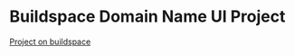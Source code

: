 # Buildspace Domain Name UI Project

[Project on buildspace](https://app.buildspace.so/projects/CO1f8c72fd-67a3-4f99-90b8-79879c5da1eb)
